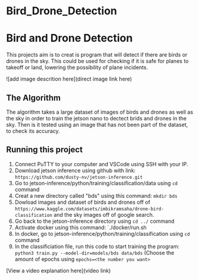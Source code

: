 # Bird_Drone_Detection

# Bird and Drone Detection

 This projects aim is to creat is program that will detect if there are birds or drones in the sky. This could be used for checking if it is safe for planes to takeoff or land, lowering the possibility of plane incidents. 

![add image descrition here](direct image link here)

## The Algorithm

The algorithm takes a large dataset of images of birds and drones as well as the sky in order to train the jetson nano to dectect brids and drones in the sky. Then is it tested using an image that has not been part of the dataset, to check its accuracy. 

## Running this project

1. Connect PuTTY to your computer and VSCode using SSH with your IP. 
2. Download jetson inference using github with link: `https://github.com/dusty-nv/jetson-inference.git`
3. Go to jetson-inference/python/training/classification/data using `cd` command
4. Creat a new directory called "bds" using this command: `mkdir bds`
5. Dowload images and dataset of birds and drones off of `https://www.kaggle.com/datasets/imbikramsaha/drone-bird-classification` and the sky images off of google search.
6. Go back to the jetson-inference directory using `cd ../` command 
7. Activate docker using this command: `./docker/run.sh
8. In docker, go to jetson-inference/python/training/classification using `cd` command
9. In the classificiation file, run this code to start training the program: `python3 train.py --model-dir=models/bds data/bds` (Choose the amount of epochs using `epochs=<the number you want>`

[View a video explanation here](video link)
